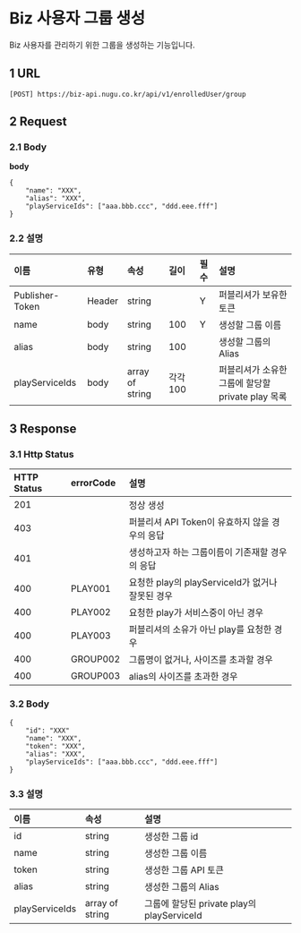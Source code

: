 # Biz 사용자 그룹 생성

Biz 사용자를 관리하기 위한 그룹을 생성하는 기능입니다.

## 1 URL <a id="Biz&#xC0AC;&#xC6A9;&#xC790;&#xADF8;&#xB8F9;&#xC0DD;&#xC131;v1-1URL"></a>

```text
[POST] https://biz-api.nugu.co.kr/api/v1/enrolledUser/group
```

## 2 Request <a id="Biz&#xC0AC;&#xC6A9;&#xC790;&#xADF8;&#xB8F9;&#xC0DD;&#xC131;v1-2Request"></a>

### 2.1 Body <a id="Biz&#xC0AC;&#xC6A9;&#xC790;&#xADF8;&#xB8F9;&#xC0DD;&#xC131;v1-2.1Body"></a>

**body**

```text
{
    "name": "XXX",
    "alias": "XXX",
    "playServiceIds": ["aaa.bbb.ccc", "ddd.eee.fff"]
}
```

### 2.2 설명 <a id="Biz&#xC0AC;&#xC6A9;&#xC790;&#xADF8;&#xB8F9;&#xC0DD;&#xC131;v1-2.2&#xC124;&#xBA85;"></a>

| 이름 | 유형 | 속성 | 길이 | 필수 | 설명 |
| :--- | :--- | :--- | :--- | :--- | :--- |
| Publisher-Token | Header | string |  | Y | 퍼블리셔가 보유한 토큰 |
| name | body | string | 100 | Y | 생성할 그룹 이름 |
| alias | body | string | 100 |  | 생성할 그룹의 Alias |
| playServiceIds | body | array of string | 각각 100 |  | 퍼블리셔가 소유한 그룹에 할당할 private play 목록 |

## 3 Response <a id="Biz&#xC0AC;&#xC6A9;&#xC790;&#xADF8;&#xB8F9;&#xC0DD;&#xC131;v1-3Response"></a>

### 3.1 Http Status <a id="Biz&#xC0AC;&#xC6A9;&#xC790;&#xADF8;&#xB8F9;&#xC0DD;&#xC131;v1-3.1HttpStatus"></a>

| HTTP Status | errorCode | 설명 |
| :--- | :--- | :--- |
| 201 |  | 정상 생성 |
| 403 |  | 퍼블리셔 API Token이 유효하지 않을 경우의 응답 |
| 401 |  | 생성하고자 하는 그룹이름이 기존재할 경우의 응답 |
| 400 | PLAY001 | 요청한 play의 playServiceId가 없거나 잘못된 경우 |
| 400 | PLAY002 | 요청한 play가 서비스중이 아닌 경우 |
| 400 | PLAY003 | 퍼블리셔의 소유가 아닌 play를 요청한 경우 |
| 400 | GROUP002 | 그룹명이 없거나, 사이즈를 초과할 경우 |
| 400 | GROUP003 | alias의 사이즈를 초과한 경우 |

### 3.2 Body <a id="Biz&#xC0AC;&#xC6A9;&#xC790;&#xADF8;&#xB8F9;&#xC0DD;&#xC131;v1-3.2Body"></a>

```text
{
    "id": "XXX"
    "name": "XXX",
    "token": "XXX",
    "alias": "XXX",
    "playServiceIds": ["aaa.bbb.ccc", "ddd.eee.fff"]
}
```

### 3.3 설명 <a id="Biz&#xC0AC;&#xC6A9;&#xC790;&#xADF8;&#xB8F9;&#xC0DD;&#xC131;v1-3.3&#xC124;&#xBA85;"></a>

| 이름 | 속성 | 설명 |
| :--- | :--- | :--- |
| id | string | 생성한 그룹 id |
| name | string | 생성한 그룹 이름 |
| token | string | 생성한 그룹 API 토큰 |
| alias | string | 생성한 그룹의 Alias |
| playServiceIds | array of string | 그룹에 할당된 private play의 playServiceId |

